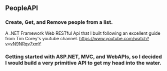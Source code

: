 ## PeopleAPI
### Create, Get, and Remove people from a list.

A .NET Framework Web RESTful Api that I built following an excellent guide from Tim Corey's youtube channel. https://www.youtube.com/watch?v=vN9NRqv7xmY

### Getting started with ASP.NET, MVC, and WebAPIs, so I decided I would build a very primitive API to get my head into the water.
